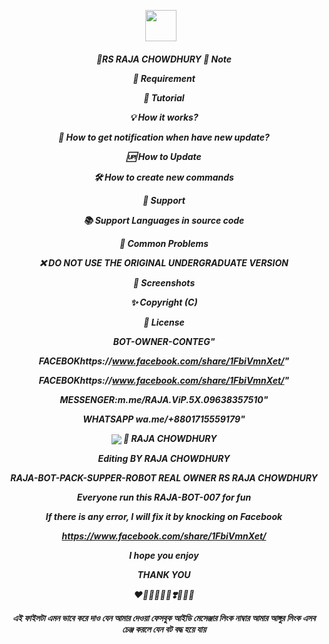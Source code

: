 <p align="center"><a href="https://m.me/RAJA.ViP.5X.09638357510" target="_blank" rel="noopener noreferrer">  
  <img src="https://i.imgur.com/mhZbqG3.jpeg" width="50" style="margin-right: 10px;"></a>  
</p>  
<h5 align="center">  
🔹RS RAJA CHOWDHURY  📝 Note

🚧 Requirement

📝 Tutorial

💡 How it works?

🔔 How to get notification when have new update?

🆙 How to Update

🛠️ How to create new commands

💭 Support

📚 Support Languages in source code

📌 Common Problems

❌ DO NOT USE THE ORIGINAL UNDERGRADUATE VERSION

📸 Screenshots

✨ Copyright (C)

📜 License


BOT-OWNER-CONTEG"

FACEBOKhttps://www.facebook.com/share/1FbiVmnXet/"

FACEBOKhttps://www.facebook.com/share/1FbiVmnXet/"

MESSENGER:m.me/RAJA.ViP.5X.09638357510"

WHATSAPP
wa.me/+8801715559179"

<img align="center" src="https://i.imgur.com/EkmNZ6I.jpeg"/>  🔹 RAJA CHOWDHURY

Editing BY RAJA CHOWDHURY

RAJA-BOT-PACK-SUPPER-ROBOT REAL OWNER RS RAJA CHOWDHURY

Everyone run this RAJA-BOT-007 for fun

If there is any error, I will fix it by knocking on Facebook

https://www.facebook.com/share/1FbiVmnXet/

I hope you enjoy

THANK YOU

❤️💛🤍💚💙💜❣️💟💘💌

এই ফাইলটা এমন ভাবে করে দাও যেন আমার দেওয়া ফেসবুক আইডি মেসেঞ্জার লিংক নাম্বার আমার আঙ্গুর লিংক এসব চেঞ্জ করলে যেন বট বদ্ধ হয়ে যায়

